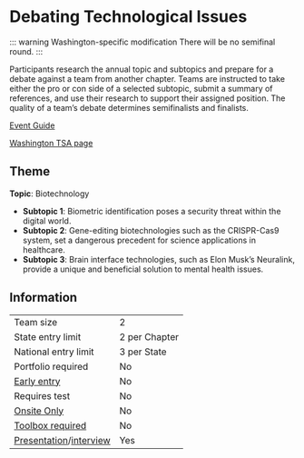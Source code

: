 # Debating Technological Issues

::: warning Washington-specific modification
There will be no semifinal round.
:::

Participants research the annual topic and subtopics and
prepare for a debate against a team from another chapter.
Teams are instructed to take either the pro or con side of a
selected subtopic, submit a summary of references, and use
their research to support their assigned position. The quality of
a team’s debate determines semifinalists and finalists.

[Event Guide](https://lwsd.sharepoint.com/:b:/r/sites/GR-JHS-TechnologyStudentAssociation-SCA/Shared%20Documents/23-24/Competition/Event%20Guides/HS%20-%20Debating%20Technological%20Issues.pdf)

[Washington TSA page](https://www.washingtontsa.org/high-school-events/debating-technological-issues)

## Theme

**Topic**: Biotechnology

- **Subtopic 1**: Biometric identification poses a security threat within the digital world.
- **Subtopic 2**: Gene-editing biotechnologies such as the CRISPR-Cas9 system, set a dangerous precedent for science applications in healthcare.
- **Subtopic 3**: Brain interface technologies, such as Elon Musk’s Neuralink, provide a unique and beneficial solution to mental health issues.

## Information

|                                              |               |
| -------------------------------------------- | ------------- |
| Team size                                    | 2             |
| State entry limit                            | 2 per Chapter |
| National entry limit                         | 3 per State   |
| Portfolio required                           | No            |
| [Early entry](/#terms)                       | No            |
| Requires test                                | No            |
| [Onsite Only](/#terms)                       | No            |
| [Toolbox required](/#terms)                  | No            |
| [Presentation](/#terms)/[interview](/#terms) | Yes           |
